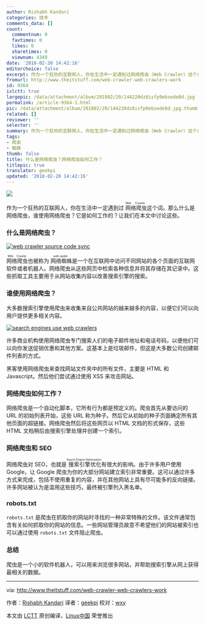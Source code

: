 ```yaml
---
author: Rishabh Kandari
categories: 技术
comments_data: []
count:
  commentnum: 0
  favtimes: 0
  likes: 0
  sharetimes: 0
  viewnum: 4349
date: '2018-02-20 14:42:16'
editorchoice: false
excerpt: 作为一个狂热的互联网人，你在生活中一定遇到过网络爬虫（Web Crawler）这个词。那么什么是网络爬虫，谁使用网络爬虫？它是如何工作的？让我们在本文中讨论这些。
fromurl: http://www.theitstuff.com/web-crawler-web-crawlers-work
id: 9364
islctt: true
largepic: /data/attachment/album/201802/20/144220dz8isfp9ebsede8d.jpg
permalink: /article-9364-1.html
pic: /data/attachment/album/201802/20/144220dz8isfp9ebsede8d.jpg.thumb.jpg
related: []
reviewer: ''
selector: ''
summary: 作为一个狂热的互联网人，你在生活中一定遇到过网络爬虫（Web Crawler）这个词。那么什么是网络爬虫，谁使用网络爬虫？它是如何工作的？让我们在本文中讨论这些。
tags:
- 爬虫
- 蜘蛛
thumb: false
title: 什么是网络爬虫？网络爬虫如何工作？
titlepic: true
translator: geekpi
updated: '2018-02-20 14:42:16'
---
```


![](/data/attachment/album/201802/20/144220dz8isfp9ebsede8d.jpg)


作为一个狂热的互联网人，你在生活中一定遇到过<ruby> 网络爬虫 <rt>  Web Crawler </rt></ruby>这个词。那么什么是网络爬虫，谁使用网络爬虫？它是如何工作的？让我们在本文中讨论这些。


### 什么是网络爬虫？


[![web crawler source code sync](/data/attachment/album/201802/20/144221he4yp9n94l9svim9.jpg)](http://www.theitstuff.com/wp-content/uploads/2017/12/crawler.jpeg)


<ruby> 网络爬虫 <rt>  Web Crawler </rt></ruby>也被称为<ruby> 网络蜘蛛 <rt>  web-spider </rt></ruby>是一个在互联网中访问不同网站的各个页面的互联网软件或者机器人。网络爬虫从这些网页中检索各种信息并将其存储在其记录中。这些抓取工具主要用于从网站收集内容以改善搜索引擎的搜索。


### 谁使用网络爬虫？


大多数搜索引擎使用爬虫来收集来自公共网站的越来越多的内容，以便它们可以向用户提供更多相关内容。


[![search engines use web crawlers](/data/attachment/album/201802/20/144221y2ne1ndmn4dx1mk1.png)](http://www.theitstuff.com/wp-content/uploads/2017/12/sengine.png)


许多商业机构使用网络爬虫专门搜索人们的电子邮件地址和电话号码，以便他们可以向你发送促销优惠和其他方案。这基本上是垃圾邮件，但这是大多数公司创建邮件列表的方式。


黑客使用网络爬虫来查找网站文件夹中的所有文件，主要是 HTML 和 Javascript。然后他们尝试通过使用 XSS 来攻击网站。


### 网络爬虫如何工作？


网络爬虫是一个自动化脚本，它所有行为都是预定义的。爬虫首先从要访问的 URL 的初始列表开始，这些 URL 称为种子。然后它从初始的种子页面确定所有其他页面的超链接。网络爬虫然后将这些网页以 HTML 文档的形式保存，这些 HTML 文档稍后由搜索引擎处理并创建一个索引。


### 网络爬虫和 SEO


网络爬虫对 SEO，也就是<ruby> 搜索引擎优化 <rt>  Search Engine Optimization </rt></ruby>有很大的影响。由于许多用户使用 Google，让 Google 爬虫为你的大部分网站建立索引非常重要。这可以通过许多方式来完成，包括不使用重复的内容，并在其他网站上具有尽可能多的反向链接。许多网站被认为是滥用这些技巧，最终被引擎列入黑名单。


### robots.txt


`robots.txt` 是爬虫在抓取你的网站时寻找的一种非常特殊的文件。该文件通常包含有关如何抓取你的网站的信息。一些网站管理员故意不希望他们的网站被索引也可以通过使用 `robots.txt` 文件阻止爬虫。


### 总结


爬虫是一个小的软件机器人，可以用来浏览很多网站，并帮助搜索引擎从网上获得最相关的数据。




---


via: <http://www.theitstuff.com/web-crawler-web-crawlers-work>


作者：[Rishabh Kandari](http://www.theitstuff.com/author/reevkandari) 译者：[geekpi](https://github.com/geekpi) 校对：[wxy](https://github.com/wxy)


本文由 [LCTT](https://github.com/LCTT/TranslateProject) 原创编译，[Linux中国](https://linux.cn/) 荣誉推出